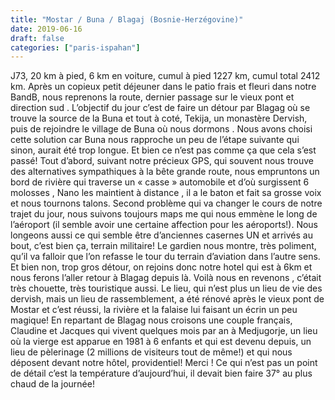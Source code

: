 ```yaml
---
title: "Mostar / Buna / Blagaj (Bosnie-Herzégovine)"
date: 2019-06-16
draft: false
categories: ["paris-ispahan"]
---
```


J73, 20 km à pied, 6 km en voiture, cumul à pied 1227 km, cumul total 2412 km.
Après un copieux petit déjeuner dans le patio frais et fleuri dans notre BandB, nous reprenons la route, dernier passage sur le vieux pont et direction sud . L’objectif du jour c’est de faire un détour par Blagag où se trouve la source de la Buna et tout à coté, Tekija, un monastère Dervish, puis de rejoindre le village de Buna où nous dormons . Nous avons choisi cette solution car Buna nous rapproche un peu de l’étape suivante qui sinon, aurait été trop longue. Et bien ce n’est pas comme ça que cela s’est passé! Tout d’abord, suivant notre précieux GPS, qui souvent nous trouve des alternatives sympathiques à la bête grande route, nous empruntons un bord de rivière qui traverse un « casse » automobile et d’où surgissent 6 molosses , Nano les maintient à distance , il a le baton et fait sa grosse voix et nous tournons talons. Second problème qui va changer le cours de notre trajet du jour, nous suivons toujours maps me qui nous emmène le long de l’aéroport (il semble avoir une certaine affection pour les aéroports!). Nous longeons aussi ce qui semble être d’anciennes casernes UN et arrivés au bout, c’est bien ça, terrain militaire! Le gardien nous montre, très poliment, qu’il va falloir que l’on refasse le tour du terrain d’aviation dans l’autre sens. Et bien non, trop gros détour, on rejoins donc notre hotel qui est à 6km et nous ferons l’aller retour à Blagag depuis là. Voilà nous en revenons , c’était très chouette, très touristique aussi. Le lieu, qui n’est plus un lieu de vie des dervish, mais un lieu de rassemblement, a été rénové après le vieux pont de Mostar et c’est réussi, la rivière et la falaise lui faisant un écrin un peu magique! En repartant de Blagag nous croisons une couple français, Claudine et Jacques qui vivent quelques mois par an à Medjugorje, un lieu où la vierge est apparue en 1981 à 6 enfants et qui est devenu depuis, un lieu de pèlerinage (2 millions de visiteurs tout de même!) et qui nous déposent devant notre hôtel, providentiel! Merci ! Ce qui n’est pas un point de détail c’est la température d’aujourd’hui, il devait bien faire 37° au plus chaud de la journée!
